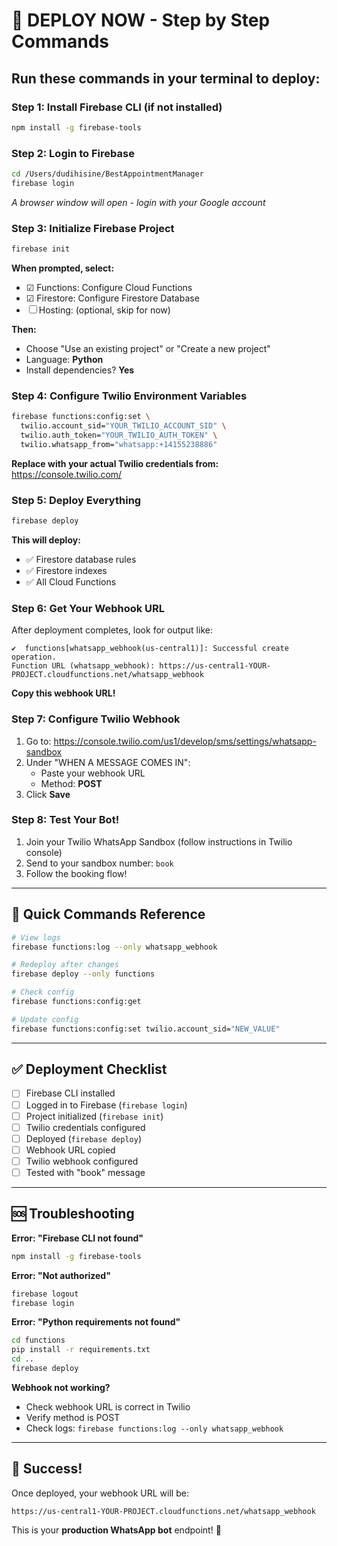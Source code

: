 # 🚀 DEPLOY NOW - Step by Step Commands

## Run these commands in your terminal to deploy:

### **Step 1: Install Firebase CLI (if not installed)**
```bash
npm install -g firebase-tools
```

### **Step 2: Login to Firebase**
```bash
cd /Users/dudihisine/BestAppointmentManager
firebase login
```
*A browser window will open - login with your Google account*

### **Step 3: Initialize Firebase Project**
```bash
firebase init
```

**When prompted, select:**
- ☑ Functions: Configure Cloud Functions
- ☑ Firestore: Configure Firestore Database
- ☐ Hosting: (optional, skip for now)

**Then:**
- Choose "Use an existing project" or "Create a new project"
- Language: **Python**
- Install dependencies? **Yes**

### **Step 4: Configure Twilio Environment Variables**
```bash
firebase functions:config:set \
  twilio.account_sid="YOUR_TWILIO_ACCOUNT_SID" \
  twilio.auth_token="YOUR_TWILIO_AUTH_TOKEN" \
  twilio.whatsapp_from="whatsapp:+14155238886"
```

**Replace with your actual Twilio credentials from:**
https://console.twilio.com/

### **Step 5: Deploy Everything**
```bash
firebase deploy
```

**This will deploy:**
- ✅ Firestore database rules
- ✅ Firestore indexes
- ✅ All Cloud Functions

### **Step 6: Get Your Webhook URL**

After deployment completes, look for output like:
```
✔  functions[whatsapp_webhook(us-central1)]: Successful create operation.
Function URL (whatsapp_webhook): https://us-central1-YOUR-PROJECT.cloudfunctions.net/whatsapp_webhook
```

**Copy this webhook URL!**

### **Step 7: Configure Twilio Webhook**

1. Go to: https://console.twilio.com/us1/develop/sms/settings/whatsapp-sandbox
2. Under "WHEN A MESSAGE COMES IN":
   - Paste your webhook URL
   - Method: **POST**
3. Click **Save**

### **Step 8: Test Your Bot!**

1. Join your Twilio WhatsApp Sandbox (follow instructions in Twilio console)
2. Send to your sandbox number: `book`
3. Follow the booking flow!

---

## 🎯 Quick Commands Reference

```bash
# View logs
firebase functions:log --only whatsapp_webhook

# Redeploy after changes
firebase deploy --only functions

# Check config
firebase functions:config:get

# Update config
firebase functions:config:set twilio.account_sid="NEW_VALUE"
```

---

## ✅ Deployment Checklist

- [ ] Firebase CLI installed
- [ ] Logged in to Firebase (`firebase login`)
- [ ] Project initialized (`firebase init`)
- [ ] Twilio credentials configured
- [ ] Deployed (`firebase deploy`)
- [ ] Webhook URL copied
- [ ] Twilio webhook configured
- [ ] Tested with "book" message

---

## 🆘 Troubleshooting

**Error: "Firebase CLI not found"**
```bash
npm install -g firebase-tools
```

**Error: "Not authorized"**
```bash
firebase logout
firebase login
```

**Error: "Python requirements not found"**
```bash
cd functions
pip install -r requirements.txt
cd ..
firebase deploy
```

**Webhook not working?**
- Check webhook URL is correct in Twilio
- Verify method is POST
- Check logs: `firebase functions:log --only whatsapp_webhook`

---

## 🎉 Success!

Once deployed, your webhook URL will be:
```
https://us-central1-YOUR-PROJECT.cloudfunctions.net/whatsapp_webhook
```

This is your **production WhatsApp bot** endpoint! 🚀
